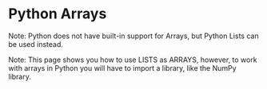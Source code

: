 # Python Arrays


Note: Python does not have built-in support for Arrays, but Python Lists can be used instead.

Note: This page shows you how to use LISTS as ARRAYS, however, to work with arrays in Python you will have to import a library, like the NumPy library.